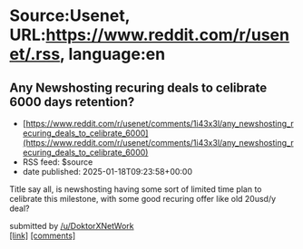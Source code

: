 # Source:Usenet, URL:https://www.reddit.com/r/usenet/.rss, language:en

## Any Newshosting recuring deals to celibrate 6000 days retention?
 - [https://www.reddit.com/r/usenet/comments/1i43x3l/any_newshosting_recuring_deals_to_celibrate_6000](https://www.reddit.com/r/usenet/comments/1i43x3l/any_newshosting_recuring_deals_to_celibrate_6000)
 - RSS feed: $source
 - date published: 2025-01-18T09:23:58+00:00

<!-- SC_OFF --><div class="md"><p>Title say all, is newshosting having some sort of limited time plan to celibrate this milestone, with some good recuring offer like old 20usd/y deal?</p> </div><!-- SC_ON --> &#32; submitted by &#32; <a href="https://www.reddit.com/user/DoktorXNetWork"> /u/DoktorXNetWork </a> <br/> <span><a href="https://www.reddit.com/r/usenet/comments/1i43x3l/any_newshosting_recuring_deals_to_celibrate_6000/">[link]</a></span> &#32; <span><a href="https://www.reddit.com/r/usenet/comments/1i43x3l/any_newshosting_recuring_deals_to_celibrate_6000/">[comments]</a></span>


